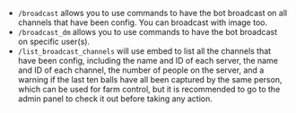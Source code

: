 - `/broadcast` allows you to use commands to have the bot broadcast on all channels that have been config. You can broadcast with image too.
- `/broadcast_dm` allows you to use commands to have the bot broadcast on specific user(s).
- `/list_broadcast_channels` will use embed to list all the channels that have been config, including the name and ID of each server, the name and ID of each channel, the number of people on the server, and a warning if the last ten balls have all been captured by the same person, which can be used for farm control, but it is recommended to go to the admin panel to check it out before taking any action.
